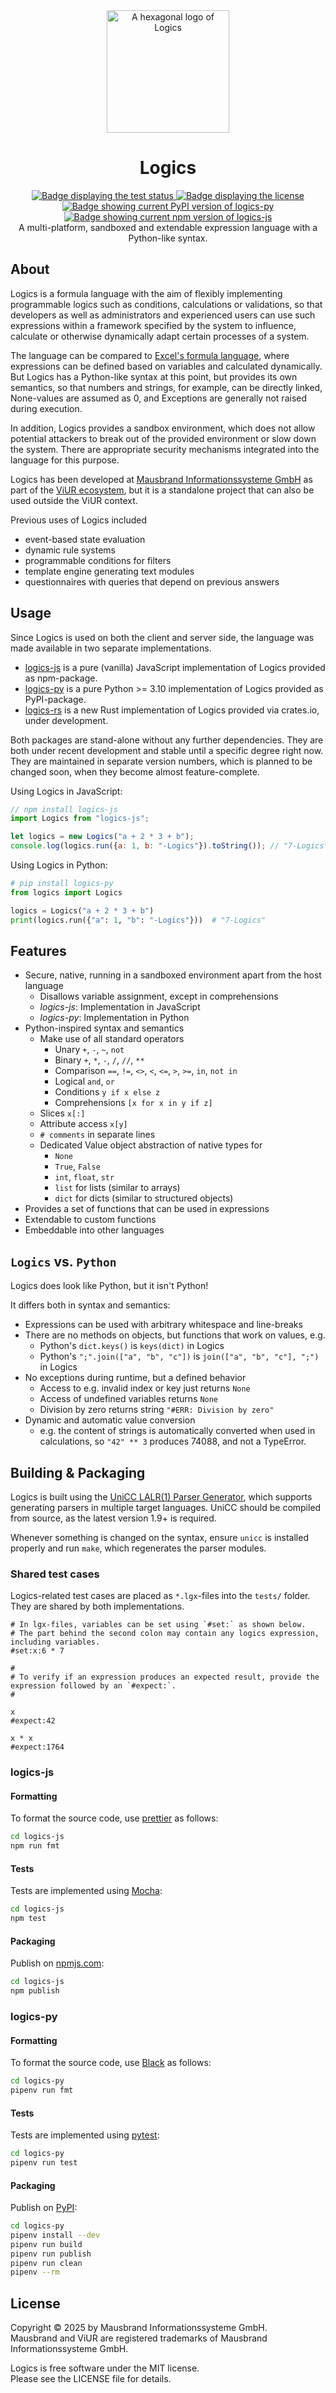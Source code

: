 <div align="center">
    <img src="https://github.com/viur-framework/viur-artwork/raw/main/icons/icon-logics.svg" height="196" alt="A hexagonal logo of Logics" title="Logics logo">
    <h1>Logics</h1>
    <a href="https://github.com/viur-framework/logics/actions/workflows/test.yml">
        <img src="https://github.com/viur-framework/logics/actions/workflows/test.yml/badge.svg" alt="Badge displaying the test status" title="Test badge">
    </a>
    <a href="https://github.com/viur-framework/logics/LICENSE">
        <img src="https://img.shields.io/github/license/viur-framework/logics" alt="Badge displaying the license" title="License badge">
    </a>
    <a href="https://pypi.org/project/logics-py">
        <img alt="Badge showing current PyPI version of logics-py" title="logics-py" src="https://img.shields.io/pypi/v/logics-py?label=logics-py">
    </a>
    <a href="https://www.npmjs.com/package/logics-js">
        <img alt="Badge showing current npm version of logics-js" title="logics-js" src="https://img.shields.io/npm/v/logics-js?label=logics-js">
    </a>
    <br>
    A multi-platform, sandboxed and extendable expression language with a Python-like syntax.
</div>

## About

Logics is a formula language with the aim of flexibly implementing programmable logics such as conditions, calculations or validations, so that developers as well as administrators and experienced users can use such expressions within a framework specified by the system to influence, calculate or otherwise dynamically adapt certain processes of a system.

The language can be compared to [Excel's formula language](https://github.com/microsoft/power-fx), where expressions can be defined based on variables and calculated dynamically. But Logics has a Python-like syntax at this point, but provides its own semantics, so that numbers and strings, for example, can be directly linked, None-values are assumed as 0, and Exceptions are generally not raised during execution.

In addition, Logics provides a sandbox environment, which does not allow potential attackers to break out of the provided environment or slow down the system. There are appropriate security mechanisms integrated into the language for this purpose.

Logics has been developed at [Mausbrand Informationssysteme GmbH](https://www.mausbrand.de/en) as part of the [ViUR ecosystem](https://www.viur.dev/), but it is a standalone project that can also be used outside the ViUR context.

Previous uses of Logics included

- event-based state evaluation
- dynamic rule systems
- programmable conditions for filters
- template engine generating text modules
- questionnaires with queries that depend on previous answers

## Usage

Since Logics is used on both the client and server side, the language was made available in two separate implementations.

- [logics-js](https://www.npmjs.com/package/logics-js) is a pure (vanilla) JavaScript implementation of Logics provided as npm-package.
- [logics-py](https://pypi.org/project/logics-py/) is a pure Python >= 3.10 implementation of Logics provided as PyPI-package.
- [logics-rs](https://crates.io/crates/logics-rs) is a new Rust implementation of Logics provided via crates.io, under development.

Both packages are stand-alone without any further dependencies. They are both under recent development and stable until a specific degree right now. They are maintained in separate version numbers, which is planned to be changed soon, when they become almost feature-complete.

Using Logics in JavaScript:

```javascript
// npm install logics-js
import Logics from "logics-js";

let logics = new Logics("a + 2 * 3 + b");
console.log(logics.run({a: 1, b: "-Logics"}).toString()); // "7-Logics"
```

Using Logics in Python:
```python
# pip install logics-py
from logics import Logics

logics = Logics("a + 2 * 3 + b")
print(logics.run({"a": 1, "b": "-Logics"}))  # "7-Logics"
```

## Features

- Secure, native, running in a sandboxed environment apart from the host language
  - Disallows variable assignment, except in comprehensions
  - *logics-js*: Implementation in JavaScript
  - *logics-py*: Implementation in Python
- Python-inspired syntax and semantics
  - Make use of all standard operators
    - Unary `+`, `-`, `~`, `not`
    - Binary `+`, `*`, `-`, `/`, `//`, `**`
    - Comparison `==`, `!=`, `<>`, `<`, `<=`, `>`, `>=`, `in`, `not in`
    - Logical `and`, `or`
    - Conditions `y if x else z`
    - Comprehensions `[x for x in y if z]`
  - Slices `x[:]`
  - Attribute access `x[y]`
  - `# comments` in separate lines
  - Dedicated Value object abstraction of native types for
    - `None`
    - `True`, `False`
    - `int`, `float`, `str`
    - `list` for lists (similar to arrays)
    - `dict` for dicts (similar to structured objects)
- Provides a set of functions that can be used in expressions
- Extendable to custom functions
- Embeddable into other languages

## `Logics` vs. `Python`

Logics does look like Python, but it isn't Python!

It differs both in syntax and semantics:

- Expressions can be used with arbitrary whitespace and line-breaks
- There are no methods on objects, but functions that work on values, e.g.
  - Python's `dict.keys()` is `keys(dict)` in Logics
  - Python's `";".join(["a", "b", "c"])` is `join(["a", "b", "c"], ";")` in Logics
- No exceptions during runtime, but a defined behavior
  - Access to e.g. invalid index or key just returns `None`
  - Access of undefined variables returns `None`
  - Division by zero returns string `"#ERR: Division by zero"`
- Dynamic and automatic value conversion
  - e.g. the content of strings is automatically converted when used in calculations,
    so `"42" ** 3` produces 74088, and not a TypeError.

## Building & Packaging

Logics is built using the [UniCC LALR(1) Parser Generator](https://github.com/phorward/unicc), which supports generating parsers in multiple target languages. UniCC should be compiled from source, as the latest version 1.9+ is required.

Whenever something is changed on the syntax, ensure `unicc` is installed properly and run `make`, which regenerates the parser modules.

### Shared test cases

Logics-related test cases are placed as `*.lgx`-files into the `tests/` folder. They are shared by both implementations.

```logics
# In lgx-files, variables can be set using `#set:` as shown below.
# The part behind the second colon may contain any logics expression, including variables.
#set:x:6 * 7

#
# To verify if an expression produces an expected result, provide the expression followed by an `#expect:`.
#

x
#expect:42

x * x
#expect:1764
```

### logics-js

#### Formatting

To format the source code, use [prettier](https://www.npmjs.com/package/prettier) as follows:

```bash
cd logics-js
npm run fmt
```

#### Tests

Tests are implemented using [Mocha](https://mochajs.org/):

```bash
cd logics-js
npm test
```

#### Packaging

Publish on [npmjs.com](https://www.npmjs.com/):

```bash
cd logics-js
npm publish
```

### logics-py

#### Formatting

To format the source code, use [Black](https://github.com/psf/black) as follows:

```bash
cd logics-py
pipenv run fmt
```

#### Tests

Tests are implemented using [pytest](https://pytest.org):

```bash
cd logics-py
pipenv run test
```

#### Packaging

Publish on [PyPI](https://pypi.org/):

```bash
cd logics-py
pipenv install --dev
pipenv run build
pipenv run publish
pipenv run clean
pipenv --rm
```

## License

Copyright © 2025 by Mausbrand Informationssysteme GmbH.<br>
Mausbrand and ViUR are registered trademarks of Mausbrand Informationssysteme GmbH.

Logics is free software under the MIT license.<br>
Please see the LICENSE file for details.
